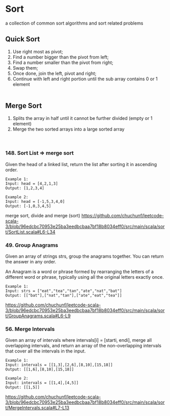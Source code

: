 # Sort
a collection of common sort algorithms and sort related problems

## Quick Sort
1. Use right most as pivot; 
2. Find a number bigger than the pivot from left;
3. Find a number smaller than the pivot from right;
4. Swap them; 
5. Once done, join the left, pivot and right; 
6. Continue with left and right portion until the sub array contains 0 or 1 element
<br><br>

## Merge Sort
1. Splits the array in half until it cannot be further divided (empty or 1 element)
2. Merge the two sorted arrays into a large sorted array  
<br><br>

### 148. Sort List => merge sort
Given the head of a linked list, return the list after sorting it in ascending order.
```
Example 1:
Input: head = [4,2,1,3]
Output: [1,2,3,4]

Example 2:
Input: head = [-1,5,3,4,0]
Output: [-1,0,3,4,5]
```
merge sort, divide and merge (sort)
https://github.com/chuchunf/leetcode-scala-3/blob/96edcbc70953e25ba3eedbcbaa7bf18b8034eff0/src/main/scala/sort/SortList.scala#L6-L34

### 49. Group Anagrams
Given an array of strings strs, group the anagrams together. You can return the answer in any order.

An Anagram is a word or phrase formed by rearranging the letters of a different word or phrase, typically using all the original letters exactly once.
```
Example 1:
Input: strs = ["eat","tea","tan","ate","nat","bat"]
Output: [["bat"],["nat","tan"],["ate","eat","tea"]]
```
https://github.com/chuchunf/leetcode-scala-3/blob/96edcbc70953e25ba3eedbcbaa7bf18b8034eff0/src/main/scala/sort/GroupAnagrams.scala#L6-L9

### 56. Merge Intervals
Given an array of intervals where intervals[i] = [starti, endi], merge all overlapping intervals, and return an array of the non-overlapping intervals that cover all the intervals in the input.
```
Example 1:
Input: intervals = [[1,3],[2,6],[8,10],[15,18]]
Output: [[1,6],[8,10],[15,18]]

Example 2:
Input: intervals = [[1,4],[4,5]]
Output: [[1,5]]
```
https://github.com/chuchunf/leetcode-scala-3/blob/96edcbc70953e25ba3eedbcbaa7bf18b8034eff0/src/main/scala/sort/MergeIntervals.scala#L7-L13
